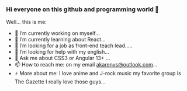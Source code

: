 ### Hi everyone on this github and programming world 👋

Well... this is me:

- 🔭 I’m currently working on myself...
- 🌱 I’m currently learning about React...
- 👯 I’m looking for a job as front-end teach lead.....
- 🤔 I’m looking for help with my english...
- 💬 Ask me about CSS3 or Angular 13+ ...
- 📫 How to reach me: on my email akarenvs@outlook.com...
- ⚡ More about me: I love anime and J-rock music my favorite group is The Gazette I really love those guys...

